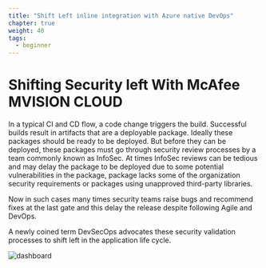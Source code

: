 ```yaml
---
title: "Shift Left inline integration with Azure native DevOps"
chapter: true
weight: 40
tags:
  - beginner
---
```


# Shifting Security left With McAfee MVISION CLOUD

In a typical CI and CD flow, a code change triggers the build. Successful builds result in artifacts that are a deployable package. Ideally these packages should be ready to be deployed. But before they can be deployed, these packages must go through security review processes by a team commonly known as InfoSec. At times InfoSec reviews can be tedious and may delay the package to be deployed due to some potential vulnerabilities in the package, package lacks some of the organization security requirements or packages using unapproved third-party libraries.

Now in such cases many times security teams raise bugs and recommend fixes at the last gate and this delay the release despite following Agile and DevOps.

A newly coined term DevSecOps advocates these security validation processes to shift left in the application life cycle.


![dashboard](/images/Azure-devops.png?classes=border,shadow)
